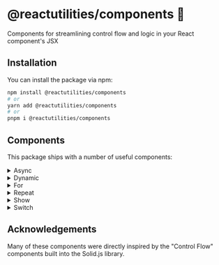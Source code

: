 # @reactutilities/components 🧰

Components for streamlining control flow and logic in your React component's JSX

## Installation

You can install the package via npm:

```bash
npm install @reactutilities/components
# or
yarn add @reactutilities/components
# or
pnpm i @reactutilities/components
```

## Components

This package ships with a number of useful components:

<details>
<summary>Async</summary>

```ts
/**
 * A component that allows you to handle asynchronous data loading in a declarative way.
 *
 * @template T The type of data returned by the `await` function.
 *
 * @param {Object} props The props for the `Async` component.
 * @param {() => Promise<T>} props.await A required function that returns a Promise. This function is called when the component mounts and is expected to resolve with the data that will be rendered by the `success` prop or reject with an error that will be passed to the `error` prop.
 * @param {React.ReactNode | ((args: unknown) => React.ReactNode)} [props.loading] An optional React node or function that will be rendered while the `await` function is executing.
 * @param {React.ReactNode | ((error: Error) => React.ReactNode)} [props.error] An optional React node or function that takes an `Error` object as its argument and returns a React node that will be rendered if the `await` function rejects with an error.
 * @param {React.ReactNode | ((data: T) => React.ReactNode)} props.success A required function that takes the data returned by the `await` function as its argument and returns a React node that will be rendered if the `await` function resolves successfully.
 * @param {() => void} [props.onLoading] An optional callback function that will be called when the `await` function is executed.
 * @param {(error: Error) => void} [props.onError] An optional callback function that takes an `Error` object as its argument and will be called if the `await` function rejects with an error.
 * @param {(data: T) => void} [props.onSuccess] An optional callback function that takes the data returned by the `await` function as its argument and will be called if the `await` function resolves successfully.
 *
 * @returns {React.ReactElement} The `Async` component.
 *
 * @see {@link https://github.com/givensuman/reactutilities} for more information.
 */
```

</details>
<details>
    <summary>Dynamic</summary>
</details>
<details>
    <summary>For</summary>
</details>
<details>
    <summary>Repeat</summary>
</details>
<details>
    <summary>Show</summary>
</details>
<details>
    <summary>Switch</summary>
</details>

## Acknowledgements

Many of these components were directly inspired by the "Control Flow" components built into the Solid.js library.
